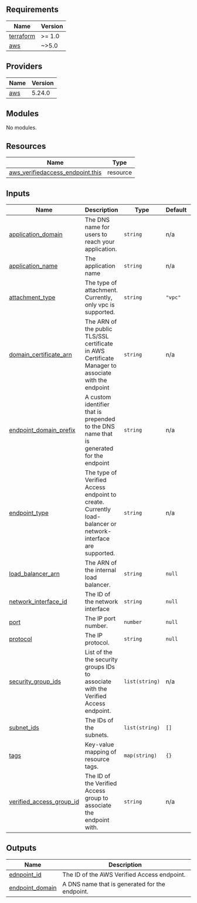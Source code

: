 <!-- BEGINNING OF PRE-COMMIT-TERRAFORM DOCS HOOK -->
## Requirements

| Name | Version |
|------|---------|
| <a name="requirement_terraform"></a> [terraform](#requirement\_terraform) | >= 1.0 |
| <a name="requirement_aws"></a> [aws](#requirement\_aws) | ~>5.0 |

## Providers

| Name | Version |
|------|---------|
| <a name="provider_aws"></a> [aws](#provider\_aws) | 5.24.0 |

## Modules

No modules.

## Resources

| Name | Type |
|------|------|
| [aws_verifiedaccess_endpoint.this](https://registry.terraform.io/providers/hashicorp/aws/latest/docs/resources/verifiedaccess_endpoint) | resource |

## Inputs

| Name | Description | Type | Default | Required |
|------|-------------|------|---------|:--------:|
| <a name="input_application_domain"></a> [application\_domain](#input\_application\_domain) | The DNS name for users to reach your application. | `string` | n/a | yes |
| <a name="input_application_name"></a> [application\_name](#input\_application\_name) | The application name | `string` | n/a | yes |
| <a name="input_attachment_type"></a> [attachment\_type](#input\_attachment\_type) | The type of attachment. Currently, only vpc is supported. | `string` | `"vpc"` | no |
| <a name="input_domain_certificate_arn"></a> [domain\_certificate\_arn](#input\_domain\_certificate\_arn) | The ARN of the public TLS/SSL certificate in AWS Certificate Manager to associate with the endpoint | `string` | n/a | yes |
| <a name="input_endpoint_domain_prefix"></a> [endpoint\_domain\_prefix](#input\_endpoint\_domain\_prefix) | A custom identifier that is prepended to the DNS name that is generated for the endpoint | `string` | n/a | yes |
| <a name="input_endpoint_type"></a> [endpoint\_type](#input\_endpoint\_type) | The type of Verified Access endpoint to create. Currently load-balancer or network-interface are supported. | `string` | n/a | yes |
| <a name="input_load_balancer_arn"></a> [load\_balancer\_arn](#input\_load\_balancer\_arn) | The ARN of the internal load balancer. | `string` | `null` | no |
| <a name="input_network_interface_id"></a> [network\_interface\_id](#input\_network\_interface\_id) | The ID of the network interface | `string` | `null` | no |
| <a name="input_port"></a> [port](#input\_port) | The IP port number. | `number` | `null` | no |
| <a name="input_protocol"></a> [protocol](#input\_protocol) | The IP protocol. | `string` | `null` | no |
| <a name="input_security_group_ids"></a> [security\_group\_ids](#input\_security\_group\_ids) | List of the the security groups IDs to associate with the Verified Access endpoint. | `list(string)` | n/a | yes |
| <a name="input_subnet_ids"></a> [subnet\_ids](#input\_subnet\_ids) | The IDs of the subnets. | `list(string)` | `[]` | no |
| <a name="input_tags"></a> [tags](#input\_tags) | Key-value mapping of resource tags. | `map(string)` | `{}` | no |
| <a name="input_verified_access_group_id"></a> [verified\_access\_group\_id](#input\_verified\_access\_group\_id) | The ID of the Verified Access group to associate the endpoint with. | `string` | n/a | yes |

## Outputs

| Name | Description |
|------|-------------|
| <a name="output_ednpoint_id"></a> [ednpoint\_id](#output\_ednpoint\_id) | The ID of the AWS Verified Access endpoint. |
| <a name="output_endpoint_domain"></a> [endpoint\_domain](#output\_endpoint\_domain) | A DNS name that is generated for the endpoint. |
<!-- END OF PRE-COMMIT-TERRAFORM DOCS HOOK -->
